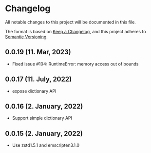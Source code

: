 # Changelog

All notable changes to this project will be documented in this file.

The format is based on [Keep a Changelog](https://keepachangelog.com/en/1.0.0/),
and this project adheres to [Semantic Versioning](https://semver.org/spec/v2.0.0.html).

## 0.0.19 (11. Mar, 2023)

- Fixed issue #104: RuntimeError: memory access out of bounds

## 0.0.17 (11. July, 2022)

- expose dictionary API

## 0.0.16 (2. January, 2022)

- Support simple dictionary API

## 0.0.15 (2. January, 2022)

- Use zstd1.5.1 and emscripten3.1.0
